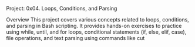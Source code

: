 Project: 0x04. Loops, Conditions, and Parsing

Overview
This project covers various concepts related to loops, conditions, and parsing in Bash scripting. It provides hands-on exercises to practice using while, until, and for loops, conditional statements (if, else, elif, case), file operations, and text parsing using commands like cut
